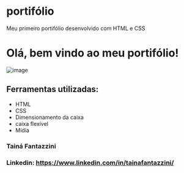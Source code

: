 #  portifólio
Meu primeiro portifólio desenvolvido com HTML e CSS

#  Olá, bem vindo ao meu portifólio!
![image](https://user-images.githubusercontent.com/77756047/211304452-220fedf0-f91b-490f-8a65-a60ce860bc5c.png)

##  Ferramentas utilizadas:

* HTML
* CSS
* Dimensionamento da caixa
* caixa flexível
* Mídia

###  Tainá Fantazzini

###  Linkedin: https://www.linkedin.com/in/tainafantazzini/
